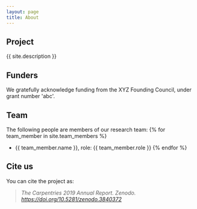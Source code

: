 ```yaml
---
layout: page
title: About
---
```


## Project

{{ site.description }}

## Funders
We gratefully acknowledge funding from the XYZ Founding Council, under grant number 'abc'.

## Team

The following people are members of our research team:
{% for team_member in site.team_members %}
- {{ team_member.name }}, role: {{ team_member.role }}
{% endfor %}

## Cite us

You can cite the project as:

>    *The Carpentries 2019 Annual Report. Zenodo. https://doi.org/10.5281/zenodo.3840372*

